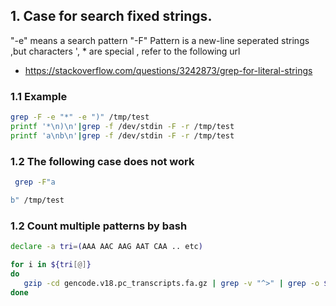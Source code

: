 ## 1. Case for search fixed strings.
"-e" means a search pattern
"-F" Pattern is a new-line seperated strings ,but characters ', * are special , refer to the following url 
- https://stackoverflow.com/questions/3242873/grep-for-literal-strings

### 1.1 Example
```sh
grep -F -e "*" -e ")" /tmp/test
printf '*\n)\n'|grep -f /dev/stdin -F -r /tmp/test
printf 'a\nb\n'|grep -f /dev/stdin -F -r /tmp/test
```

### 1.2 The following case does not work 
```sh
 grep -F"a

b" /tmp/test
```

### 1.2 Count multiple patterns by bash
```sh
declare -a tri=(AAA AAC AAG AAT CAA .. etc)

for i in ${tri[@]}
do
   gzip -cd gencode.v18.pc_transcripts.fa.gz | grep -v "^>" | grep -o $i | wc -l
done
```
